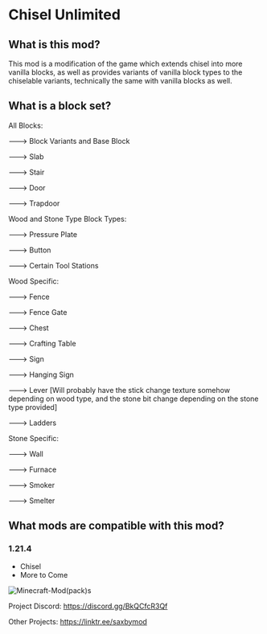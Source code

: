 # Chisel Unlimited

## What is this mod? 

This mod is a modification of the game which extends chisel into more vanilla blocks, as well as provides variants of vanilla block types to the chiselable variants, technically the same with vanilla blocks as well.

## What is a block set?

All Blocks:

--->    Block Variants and Base Block

--->    Slab

--->    Stair

--->    Door

--->    Trapdoor

Wood and Stone Type Block Types:

--->    Pressure Plate

--->    Button

--->    Certain Tool Stations

Wood Specific:

--->    Fence

--->    Fence Gate

--->    Chest

--->    Crafting Table

--->    Sign

--->    Hanging Sign

--->    Lever [Will probably have the stick change texture somehow depending on wood type, and the stone bit change depending on the stone type provided]

--->    Ladders

Stone Specific:

--->    Wall

--->    Furnace

--->    Smoker

--->    Smelter

## What mods are compatible with this mod?

### 1.21.4
* Chisel
* More to Come

![Minecraft-Mod(pack)s](https://github.com/user-attachments/assets/8feb3c3c-81f0-4314-83d7-8314aa49d16a)

Project Discord: https://discord.gg/BkQCfcR3Qf

Other Projects: https://linktr.ee/saxbymod
